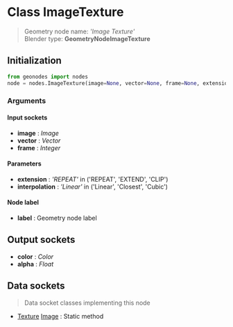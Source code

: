 
# Class ImageTexture

> Geometry node name: _'Image Texture'_<br>Blender type:  **GeometryNodeImageTexture**

## Initialization


```python
from geonodes import nodes
node = nodes.ImageTexture(image=None, vector=None, frame=None, extension='REPEAT', interpolation='Linear', label=None)
```


### Arguments


#### Input sockets



- **image** : _Image_
- **vector** : _Vector_
- **frame** : _Integer_



#### Parameters



- **extension** : _'REPEAT'_ in ('REPEAT', 'EXTEND', 'CLIP')
- **interpolation** : _'Linear'_ in ('Linear', 'Closest', 'Cubic')



#### Node label



- **label** : Geometry node label



## Output sockets



- **color** : _Color_
- **alpha** : _Float_



## Data sockets

> Data socket classes implementing this node


- [Texture](./sockets/Texture.md) [Image](./sockets/Texture.md#image) : Static method


